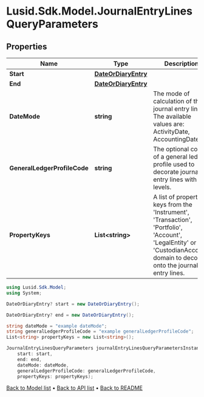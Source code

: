 # Lusid.Sdk.Model.JournalEntryLinesQueryParameters

## Properties

Name | Type | Description | Notes
------------ | ------------- | ------------- | -------------
**Start** | [**DateOrDiaryEntry**](DateOrDiaryEntry.md) |  | [optional] 
**End** | [**DateOrDiaryEntry**](DateOrDiaryEntry.md) |  | [optional] 
**DateMode** | **string** | The mode of calculation of the journal entry lines. The available values are: ActivityDate, AccountingDate. | [optional] 
**GeneralLedgerProfileCode** | **string** | The optional code of a general ledger profile used to decorate journal entry lines with levels. | [optional] 
**PropertyKeys** | **List&lt;string&gt;** | A list of property keys from the &#39;Instrument&#39;, &#39;Transaction&#39;, &#39;Portfolio&#39;, &#39;Account&#39;, &#39;LegalEntity&#39; or &#39;CustodianAccount&#39; domain to decorate onto the journal entry lines. | [optional] 

```csharp
using Lusid.Sdk.Model;
using System;

DateOrDiaryEntry? start = new DateOrDiaryEntry();

DateOrDiaryEntry? end = new DateOrDiaryEntry();

string dateMode = "example dateMode";
string generalLedgerProfileCode = "example generalLedgerProfileCode";
List<string> propertyKeys = new List<string>();

JournalEntryLinesQueryParameters journalEntryLinesQueryParametersInstance = new JournalEntryLinesQueryParameters(
    start: start,
    end: end,
    dateMode: dateMode,
    generalLedgerProfileCode: generalLedgerProfileCode,
    propertyKeys: propertyKeys);
```

[Back to Model list](../README.md#documentation-for-models) &#8226; [Back to API list](../README.md#documentation-for-api-endpoints) &#8226; [Back to README](../README.md)
